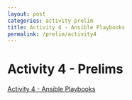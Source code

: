```yaml
---
layout: post
categories: activity prelim
title: Activity 4 - Ansible Playbooks
permalink: /prelim/activity4
---
```

# Activity 4 - Prelims

<p> <a href="https://github.com/jesmatienzo-tip/sysad2-12021/tree/activity4"> Activity 4 - Ansible Playbooks </a> </p>

```

```




